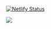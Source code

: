 [![Netlify Status](https://api.netlify.com/api/v1/badges/94d346b3-b4cf-4df8-ab40-5ebdc1f22408/deploy-status)](https://app.netlify.com/sites/vanila-homepage/deploys)

[![](screenshot.webp)](https://vanila.io)